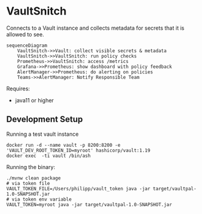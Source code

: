# VaultSnitch

Connects to a Vault instance and collects metadata for secrets that it is allowed to see.

```mermaid
sequenceDiagram
    VaultSnitch->>Vault: collect visible secrets & metadata
    VaultSnitch->>VaultSnitch: run policy checks
    Prometheus->>VaultSnitch: access /metrics
    Grafana->>Prometheus: show dashboard with policy feedback
    AlertManager->>Prometheus: do alerting on policies
    Teams->>AlertManager: Notify Responsible Team
```

Requires:
* java11 or higher

## Development Setup

Running a test vault instance 
```shell
docker run -d --name vault -p 8200:8200 -e 'VAULT_DEV_ROOT_TOKEN_ID=myroot' hashicorp/vault:1.19
docker exec  -ti vault /bin/ash
```

Running the binary:
```shell
./mvnw clean package
# via token file
VAULT_TOKEN_FILE=/Users/philipp/vault_token java -jar target/vaultpal-1.0-SNAPSHOT.jar
# via token env variable
VAULT_TOKEN=myroot java -jar target/vaultpal-1.0-SNAPSHOT.jar
```
